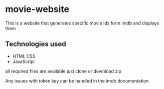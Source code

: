 # movie-website
This is a website that generates specific movie ids form imdb and displays them

## Technologies used
 * HTML CSS
 * JavaScript


all required files are available just clone or download zip

Any issues with token key can be handled in the imdb documentation



